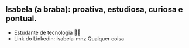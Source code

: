 ## Isabela (a braba): proativa, estudiosa, curiosa e pontual.
- Estudante de tecnologia 👩‍💻
- Link do Linkedin: isabela-mnz
 Qualquer coisa
 